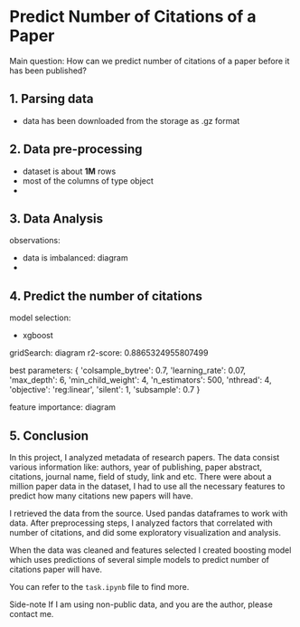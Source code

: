 # Predict Number of Citations of a Paper

Main question: How can we predict number of citations of a paper before it has been published?

## 1. Parsing data
- data has been downloaded from the storage as .gz format 

## 2. Data pre-processing
- dataset is about **1M** rows
- most of the columns of type object
- 

## 3. Data Analysis


observations:
- data is imbalanced: diagram
- 

## 4. Predict the number of citations

model selection:
- xgboost


gridSearch: diagram
r2-score: 0.8865324955807499

best parameters:
{
 'colsample_bytree': 0.7,
 'learning_rate': 0.07,
 'max_depth': 6,
 'min_child_weight': 4,
 'n_estimators': 500,
 'nthread': 4,
 'objective': 'reg:linear',
 'silent': 1,
 'subsample': 0.7
 }

feature importance: diagram



## 5. Conclusion
In this project, I analyzed metadata of research papers. The data consist various information like: authors, year of publishing, paper abstract, citations, journal name, field of study, link and etc. There were about a million paper data in the dataset, I had to use all the necessary features to predict how many citations new papers will have.

I retrieved the data from the source. Used pandas dataframes to work with data. After preprocessing steps, I analyzed factors that correlated with number of citations, and did some exploratory visualization and analysis.

When the data was cleaned and features selected I created boosting model which uses predictions of several simple models to predict number of citations paper will have.  

You can refer to the `task.ipynb` file to find more. 

Side-note
If I am using non-public data, and you are the author, please contact me.

